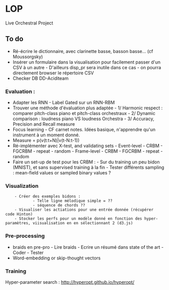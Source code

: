# LOP

Live Orchestral Project

## To do
- Ré-écrire le dictionnaire, avec clarinette basse, basson basse... (cf Moussorgsky)
- Insérer un formulaire dans la visualisation pour facilement passer d'un CSV à un autre
		- D'ailleurs disp_pr sera inutile dans ce cas
		- on pourra directement browser le répertoire CSV
- Checker DB DD-Aciditeam

### Evaluation :
- Adapter les RNN
        - Label Gated sur un RNN-RBM
- Trouver une méthode d'évaluation plus adaptée
        - 1/ Harmonic respect : comparer pitch-class piano et pitch-class orchestraux
        - 2/ Dynamic comparison : loudness piano VS loudness Orchestra
        - 3/ Accuracy, Precision and Recall measure
- Focus learning
                - CF carnet notes. Idées basique, n'apprendre qu'un instrument à un moment donné.
- Measure = p(v(t:t+N)|v(t-N:t-1))
- Ré-implémenter avec X-test, and validating sets
        - Event-level
                - CRBM
                - FGCRBM
                - repeat
                - random
        - Frame-level
                - CRBM
                - FGCRBM
                - repeat
                - random
- Faire un set-up de test pour les CRBM :
        - Sur du training un peu bidon (MNIST), et sans supervised training à la fin
        - Tester différents sampling : mean-field values or sampled binary values ?

### Visualization
        - Créer des exemples bidons :
                - Telle ligne mélodique simple = ??
                - séquence de chords ??
		- Visualiser les actiations pour une entrée donnée (récupérer  code Hinton)
		- Stocker les perfs pour un modèle donné en fonction des hyper-paramètres, viisualisation en en sélectionnant 2 (d3.js)

### Pre-processing
- braids en pre-pro
        - Lire braids
        - Ecrire un résumé dans state of the art
        - Coder
        - Tester
- Word-embedding or skip-thought vectors

### Training
Hyper-parameter search : http://hyperopt.github.io/hyperopt/
